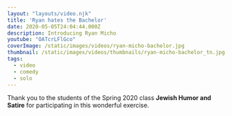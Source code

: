 ```yaml
---
layout: "layouts/video.njk"
title: 'Ryan hates the Bachelor'
date: 2020-05-05T24:04:44.000Z
description: Introducing Ryan Micho
youtube: "OATcrLFlGco"
coverImage: /static/images/videos/ryan-micho-bachelor.jpg
thumbnail: /static/images/videos/thumbnails/ryan-micho-bachelor_tn.jpg
tags:
  - video
  - comedy
  - solo
---
```

Thank you to the students of the Spring 2020 class **Jewish Humor and Satire** for participating in this wonderful exercise.
